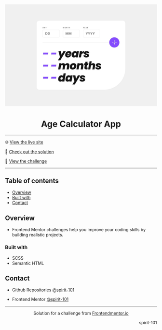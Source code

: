 ![Frontend Mentor Design](/design/desktop-design.jpg)

<h1 align="center">Age Calculator App</h1>

<hr>

🌐 [View the live site](https://spirit-101.github.io/age-calculator-app/)

🧠 [Check out the solution](https://www.frontendmentor.io/solutions/faq-accordion-card-pDPUcKgc18)

📝 [View the challenge](https://www.frontendmentor.io/challenges/age-calculator-app-dF9DFFpj-Q)

---

## Table of contents

- [Overview](#overview)
- [Built with](#built-with)
- [Contact](#contact)

<!-- Overview section -->

## Overview

- Frontend Mentor challenges help you improve your coding skills by building realistic projects.

### Built with

- SCSS
- Semantic HTML

<!-- Contact section -->

## Contact

- Github Repositories [@spirit-101](https://github.com/spirit-101/)

- Frontend Mentor [@spirit-101](https://www.frontendmentor.io/profile/spirit-101)

---

<div align="center">
   Solution for a challenge from <a href="https://www.frontendmentor.io/" target="_blank">Frontendmentor.io</a>
</div>

<div align="right">
    <p>spirit-101</p>
</div>
